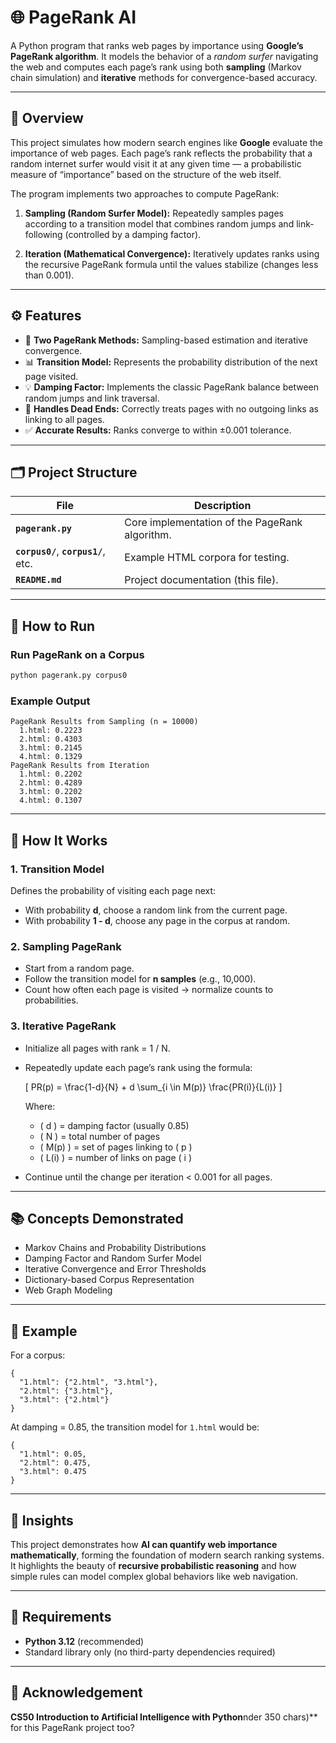 # 🌐 PageRank AI

A Python program that ranks web pages by importance using **Google’s PageRank algorithm**. It models the behavior of a *random surfer* navigating the web and computes each page’s rank using both **sampling** (Markov chain simulation) and **iterative** methods for convergence-based accuracy.

---

## 🧠 Overview

This project simulates how modern search engines like **Google** evaluate the importance of web pages.
Each page’s rank reflects the probability that a random internet surfer would visit it at any given time — a probabilistic measure of “importance” based on the structure of the web itself.

The program implements two approaches to compute PageRank:

1. **Sampling (Random Surfer Model):**
   Repeatedly samples pages according to a transition model that combines random jumps and link-following (controlled by a damping factor).

2. **Iteration (Mathematical Convergence):**
   Iteratively updates ranks using the recursive PageRank formula until the values stabilize (changes less than 0.001).

---

## ⚙️ Features

* 🔁 **Two PageRank Methods:** Sampling-based estimation and iterative convergence.
* 📊 **Transition Model:** Represents the probability distribution of the next page visited.
* 💡 **Damping Factor:** Implements the classic PageRank balance between random jumps and link traversal.
* 🧩 **Handles Dead Ends:** Correctly treats pages with no outgoing links as linking to all pages.
* ✅ **Accurate Results:** Ranks converge to within ±0.001 tolerance.

---

## 🗂️ Project Structure

| File                                 | Description                                    |
| ------------------------------------ | ---------------------------------------------- |
| **`pagerank.py`**                    | Core implementation of the PageRank algorithm. |
| **`corpus0/`**, **`corpus1/`**, etc. | Example HTML corpora for testing.              |
| **`README.md`**                      | Project documentation (this file).             |

---

## 🚀 How to Run

### Run PageRank on a Corpus

```bash
python pagerank.py corpus0
```

### Example Output

```
PageRank Results from Sampling (n = 10000)
  1.html: 0.2223
  2.html: 0.4303
  3.html: 0.2145
  4.html: 0.1329
PageRank Results from Iteration
  1.html: 0.2202
  2.html: 0.4289
  3.html: 0.2202
  4.html: 0.1307
```

---

## 🧩 How It Works

### 1. Transition Model

Defines the probability of visiting each page next:

* With probability **d**, choose a random link from the current page.
* With probability **1 - d**, choose any page in the corpus at random.

### 2. Sampling PageRank

* Start from a random page.
* Follow the transition model for **n samples** (e.g., 10,000).
* Count how often each page is visited → normalize counts to probabilities.

### 3. Iterative PageRank

* Initialize all pages with rank = 1 / N.

* Repeatedly update each page’s rank using the formula:

  [
  PR(p) = \frac{1-d}{N} + d \sum_{i \in M(p)} \frac{PR(i)}{L(i)}
  ]

  Where:

  * ( d ) = damping factor (usually 0.85)
  * ( N ) = total number of pages
  * ( M(p) ) = set of pages linking to ( p )
  * ( L(i) ) = number of links on page ( i )

* Continue until the change per iteration < 0.001 for all pages.

---

## 📚 Concepts Demonstrated

* Markov Chains and Probability Distributions
* Damping Factor and Random Surfer Model
* Iterative Convergence and Error Thresholds
* Dictionary-based Corpus Representation
* Web Graph Modeling

---

## 🧮 Example

For a corpus:

```
{
  "1.html": {"2.html", "3.html"},
  "2.html": {"3.html"},
  "3.html": {"2.html"}
}
```

At damping = 0.85, the transition model for `1.html` would be:

```
{
  "1.html": 0.05,
  "2.html": 0.475,
  "3.html": 0.475
}
```

---

## 🧠 Insights

This project demonstrates how **AI can quantify web importance mathematically**, forming the foundation of modern search ranking systems.
It highlights the beauty of **recursive probabilistic reasoning** and how simple rules can model complex global behaviors like web navigation.

---

## 🏁 Requirements

* **Python 3.12** (recommended)
* Standard library only (no third-party dependencies required)

---

## 🧾 Acknowledgement

**CS50 Introduction to Artificial Intelligence with Python**nder 350 chars)** for this PageRank project too?
